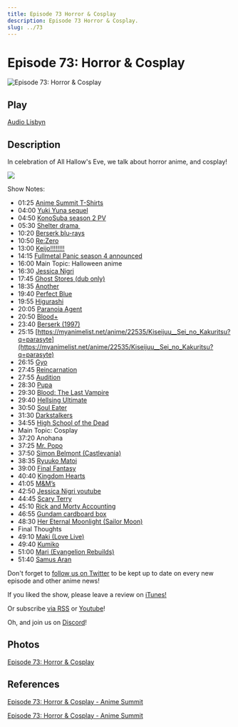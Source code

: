 ```yaml
---
title: Episode 73 Horror & Cosplay
description: Episode 73 Horror & Cosplay.
slug: ../73
---
```


# Episode 73: Horror & Cosplay

![Episode 73: Horror & Cosplay](https://i.imgur.com/IaDkR3n.png)

## Play

[Audio Lisbyn](http://traffic.libsyn.com/ranime/final_73_mixdown.mp3)

## Description

In celebration of All Hallow's Eve, we talk about horror anime, and cosplay!

[![](https://i.imgur.com/EPnQc1R.png)](http://traffic.libsyn.com/ranime/final_73_mixdown.mp3)

Show Notes:

*   01:25 [Anime Summit T-Shirts](http://zr.animesummit.net)
*   04:00 [Yuki Yuna sequel](https://www.animenewsnetwork.com/news/2016-10-23/yuki-yuna-is-a-hero-tv-anime-gets-2nd-season-in-2017/.107995)
*   04:50 [KonoSuba season 2 PV](https://www.youtube.com/watch?v=OAnW7RA3tIY)
*   05:30 [Shelter drama ](https://www.youtube.com/watch?v=fzQ6gRAEoy0)
*   10:20 [Berserk blu-rays](https://www.reddit.com/r/anime/comments/58e77i/psa_berserk_2016s_blurays_have_redone_scenes_that/)
*   10:50 [Re:Zero](https://myanimelist.net/anime/31240/Re_Zero_kara_Hajimeru_Isekai_Seikatsu?q=rezero)
*   13:00 [Keijo!!!!!!!!](https://myanimelist.net/anime/32686/Keijo?q=keijo)
*   14:15 [Fullmetal Panic season 4 announced](https://www.reddit.com/r/anime/comments/58rjw6/full_metal_panic_4_is_a_full_tv_anime_series/)
*   16:00 Main Topic: Halloween anime
*   16:30 [Jessica Nigri](https://en.wikipedia.org/wiki/Jessica_Nigri)
*   17:45 [Ghost Stores (dub only)](https://myanimelist.net/anime/1281/Gakkou_no_Kaidan?q=ghost%20stories)
*   18:35 [Another](https://myanimelist.net/anime/11111/Another?q=another)
*   19:40 [Perfect Blue](https://myanimelist.net/anime/437/Perfect_Blue)
*   19:55 [Higurashi](https://myanimelist.net/anime/934/Higurashi_no_Naku_Koro_ni?q=bigurashi)
*   20:05 [Paranoia Agent](https://myanimelist.net/anime/323/Mousou_Dairinin?q=paranoia%20age)
*   20:50 [Blood+](https://myanimelist.net/anime/150/Blood_)
*   23:40 [Berserk (1997)](https://myanimelist.net/anime/33/Berserk?q=berserk)
*   25:15 [https://myanimelist.net/anime/22535/Kiseijuu__Sei_no_Kakuritsu?q=parasyte](https://myanimelist.net/anime/22535/Kiseijuu__Sei_no_Kakuritsu?q=parasyte)
*   26:15 [Gyo](https://myanimelist.net/anime/10417/Gyo?q=gyo%20)
*   27:45 [Reincarnation](http://www.imdb.com/title/tt0456630/?ref_=nv_sr_2)
*   27:55 [Audition](http://www.imdb.com/title/tt0235198/?ref_=nv_sr_2)
*   28:30 [Pupa](https://myanimelist.net/anime/19315/Pupa?q=pupa)
*   29:30 [Blood: The Last Vampire](https://myanimelist.net/anime/405/Blood__The_Last_Vampire?q=blood%20the)
*   29:40 [Hellsing Ultimate](https://myanimelist.net/anime/777/Hellsing_Ultimate?q=hel)
*   30:50 [Soul Eater](https://myanimelist.net/anime/3588/Soul_Eater?q=soul%20eater)
*   31:30 [Darkstalkers](https://en.wikipedia.org/wiki/Darkstalkers)
*   34:55 [High School of the Dead](https://myanimelist.net/anime/8074/Highschool_of_the_Dead?q=high%20school%20of)
*   Main Topic: Cosplay 
*   37:20 Anohana
*   37:25 [Mr. Popo](https://myanimelist.net/character/6106/Mr_Popo?q=mr%20pop)
*   37:50 [Simon Belmont (Castlevania)](https://en.wikipedia.org/wiki/List_of_Castlevania_characters#Simon_Belmont)
*   38:35 [Ryuuko Matoi](https://myanimelist.net/character/83797/Ryuuko_Matoi?q=ryuuko%20m)
*   39:00 [Final Fantasy](https://en.wikipedia.org/wiki/Final_Fantasy)
*   40:40 [Kingdom Hearts](https://en.wikipedia.org/wiki/Kingdom_Hearts)
*   41:05 [M&M’s](https://en.wikipedia.org/wiki/M%26M%27s)
*   42:50 [Jessica Nigri youtube](https://www.youtube.com/user/jessicanigri)
*   44:45 [Scary Terry](http://rickandmorty.wikia.com/wiki/Scary_Terry)
*   45:10 [Rick and Morty Accounting](https://www.youtube.com/watch?v=zdFDhze6MdU)
*   46:55 [Gundam cardboard box](http://knowyourmeme.com/memes/cardboard-box-gundam)
*   48:30 [Her Eternal Moonlight (Sailor Moon)](https://www.amazon.com/Her-Eternal-Moonlight-Unauthorized-Examination/dp/1534775846)
*   Final Thoughts 
*   49:10 [Maki (Love Live)](https://myanimelist.net/character/46165/Maki_Nishikino)
*   49:40 [Kumiko](https://myanimelist.net/character/120015/Kumiko_Oumae?q=kumiko)
*   51:00 [Mari (Evangelion Rebuilds)](https://myanimelist.net/character/21512/Mari_Illustrious_Makinami)
*   51:40 [Samus Aran](https://en.wikipedia.org/wiki/Samus_Aran)

Don't forget to [follow us on Twitter](https://twitter.animesummit.net/) to be kept up to date on every new episode and other anime news!

If you liked the show, please leave a review on [iTunes!](http://itunes.animesummit.net/)

Or subscribe [via RSS](http://ranime.libsyn.com/rss) or [Youtube](http://yt.animesummit.net/)!

Oh, and join us on [Discord](http://discord.animesummit.net/)!

## Photos

[Episode 73: Horror & Cosplay](https://i.imgur.com/IaDkR3n.png)

## References

[Episode 73: Horror & Cosplay - Anime Summit](https://web.archive.org/web/20220128011741/http://animesummit.net/episode-73-horror-cosplay)

[Episode 73: Horror & Cosplay - Anime Summit](http://animesummit.net/episode-73-horror-cosplay)
